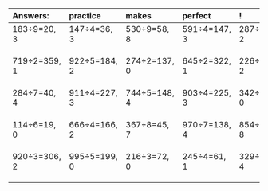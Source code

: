 | Answers: | practice | makes | perfect | ! |
| :--- | :--- | :--- | :--- | :--- |
| 183÷9=20, 3 | 147÷4=36, 3 | 530÷9=58, 8 | 591÷4=147, 3 | 287÷5=57, 2 | 
|   |   |   |   |   | 
|   |   |   |   |   | 
|   |   |   |   |   | 
| 719÷2=359, 1 | 922÷5=184, 2 | 274÷2=137, 0 | 645÷2=322, 1 | 226÷8=28, 2 | 
|   |   |   |   |   | 
|   |   |   |   |   | 
|   |   |   |   |   | 
| 284÷7=40, 4 | 911÷4=227, 3 | 744÷5=148, 4 | 903÷4=225, 3 | 342÷9=38, 0 | 
|   |   |   |   |   | 
|   |   |   |   |   | 
|   |   |   |   |   | 
| 114÷6=19, 0 | 666÷4=166, 2 | 367÷8=45, 7 | 970÷7=138, 4 | 854÷9=94, 8 | 
|   |   |   |   |   | 
|   |   |   |   |   | 
|   |   |   |   |   | 
| 920÷3=306, 2 | 995÷5=199, 0 | 216÷3=72, 0 | 245÷4=61, 1 | 329÷5=65, 4 | 
|   |   |   |   |   | 
|   |   |   |   |   | 
|   |   |   |   |   | 
